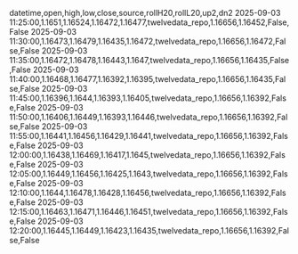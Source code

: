datetime,open,high,low,close,source,rollH20,rollL20,up2,dn2
2025-09-03 11:25:00,1.1651,1.16524,1.16472,1.16477,twelvedata_repo,1.16656,1.16452,False,False
2025-09-03 11:30:00,1.16473,1.16479,1.16435,1.16472,twelvedata_repo,1.16656,1.16472,False,False
2025-09-03 11:35:00,1.16472,1.16478,1.16443,1.1647,twelvedata_repo,1.16656,1.16435,False,False
2025-09-03 11:40:00,1.16468,1.16477,1.16392,1.16395,twelvedata_repo,1.16656,1.16435,False,False
2025-09-03 11:45:00,1.16396,1.1644,1.16393,1.16405,twelvedata_repo,1.16656,1.16392,False,False
2025-09-03 11:50:00,1.16406,1.16449,1.16393,1.16446,twelvedata_repo,1.16656,1.16392,False,False
2025-09-03 11:55:00,1.16441,1.16456,1.16429,1.16441,twelvedata_repo,1.16656,1.16392,False,False
2025-09-03 12:00:00,1.16438,1.16469,1.16417,1.1645,twelvedata_repo,1.16656,1.16392,False,False
2025-09-03 12:05:00,1.16449,1.16456,1.16425,1.1643,twelvedata_repo,1.16656,1.16392,False,False
2025-09-03 12:10:00,1.1644,1.16478,1.16428,1.16456,twelvedata_repo,1.16656,1.16392,False,False
2025-09-03 12:15:00,1.16463,1.16471,1.16446,1.16451,twelvedata_repo,1.16656,1.16392,False,False
2025-09-03 12:20:00,1.16445,1.16449,1.16423,1.16435,twelvedata_repo,1.16656,1.16392,False,False
